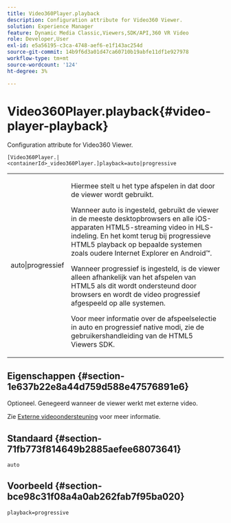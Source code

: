 ```yaml
---
title: Video360Player.playback
description: Configuration attribute for Video360 Viewer.
solution: Experience Manager
feature: Dynamic Media Classic,Viewers,SDK/API,360 VR Video
role: Developer,User
exl-id: e5a56195-c3ca-4748-aef6-e1f143ac254d
source-git-commit: 14b9f6d3a01d47ca60710b19abfe11df1e927978
workflow-type: tm+mt
source-wordcount: '124'
ht-degree: 3%

---
```


# Video360Player.playback{#video-player-playback}

Configuration attribute for Video360 Viewer.

`[Video360Player.|<containerId>_video360Player.]playback=auto|progressive`

<table id="table_441553CD34C94A58A9D7CBF772DEDDB6"> 
 <tbody> 
  <tr> 
   <td colname="col1"> <p> <span class="codeph"> auto|progressief</span> </p> </td> 
   <td colname="col2"> <p> Hiermee stelt u het type afspelen in dat door de viewer wordt gebruikt. </p> <p>Wanneer <span class="codeph"> auto</span> is ingesteld, gebruikt de viewer in de meeste desktopbrowsers en alle iOS-apparaten HTML5-streaming video in HLS-indeling. En het komt terug bij progressieve HTML5 playback op bepaalde systemen zoals oudere Internet Explorer en Android™. </p> <p>Wanneer <span class="codeph"> progressief</span> is ingesteld, is de viewer alleen afhankelijk van het afspelen van HTML5 als dit wordt ondersteund door browsers en wordt de video progressief afgespeeld op alle systemen. </p> <p>Voor meer informatie over de afspeelselectie in <span class="codeph"> auto</span> en <span class="codeph"> progressief</span> native modi, zie de gebruikershandleiding van de HTML5 Viewers SDK. </p> </td> 
  </tr> 
 </tbody> 
</table>

## Eigenschappen {#section-1e637b22e8a44d759d588e47576891e6}

Optioneel. Genegeerd wanneer de viewer werkt met externe video.

Zie [Externe videoondersteuning](../../../c-html5-aem-asset-viewers/c-html5-aem-video360/c-html5-aem-video360-external-video-support.md#concept-66aa2784f2294794989bad2af74c3760) voor meer informatie.

## Standaard {#section-71fb773f814649b2885aefee68073641}

`auto`

## Voorbeeld {#section-bce98c31f08a4a0ab262fab7f95ba020}

`playback=progressive`

